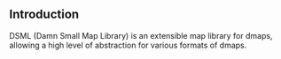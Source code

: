 ## Introduction

DSML (Damn Small Map Library) is an extensible map library for dmaps, allowing a high level of abstraction for various formats of dmaps.
